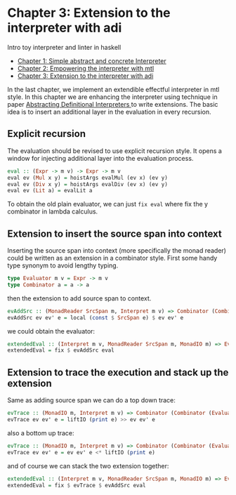 # Chapter 3: Extension to the interpreter with adi

Intro toy interpreter and linter in haskell

* [Chapter 1: Simple abstract and concrete Interpreter](https://github.com/soulomoon/arith/tree/master/arith1)
* [Chapter 2: Empowering the interpreter with mtl](https://github.com/soulomoon/arith/tree/master/arith2)
* [Chapter 3: Extension to the interpreter with adi](https://github.com/soulomoon/arith/tree/master/arith3)

In the last chapter, we implement an extendible effectful interpreter in mtl style.
In this chapter we are enhancing the interpreter using technique in paper [Abstracting Definitional Interpreters
](https://arxiv.org/abs/1707.04755) to write extensions. The basic idea is to insert an additional layer in the evaluation in every recursion.

## Explicit recursion

The evaluation should be revised to use explicit recursion style.
It opens a window for injecting additional layer into the evaluation process.

```haskell
eval :: (Expr -> m v) -> Expr -> m v
eval ev (Mul x y) = hoistArgs evalMul (ev x) (ev y)
eval ev (Div x y) = hoistArgs evalDiv (ev x) (ev y)
eval ev (Lit a) = evalLit a
```

To obtain the old plain evaluator, we can just `fix eval` where fix the y combinator in lambda calculus.

## Extension to insert the source span into context

Inserting the source span into context (more specifically the monad reader) could be written as an extension in a combinator style.
First some handy type synonym to avoid lengthy typing.

```haskell
type Evaluator m v = Expr -> m v
type Combinator a = a -> a
```

then the extension to add source span to context.

```haskell
evAddSrc :: (MonadReader SrcSpan m, Interpret m v) => Combinator (Combinator (Evaluator m v))
evAddSrc ev ev' e = local (const $ SrcSpan e) $ ev ev' e
```

we could obtain the evaluator:

```haskell
extendedEval :: (Interpret m v, MonadReader SrcSpan m, MonadIO m) => Evaluator m v
extendedEval = fix $ evAddSrc eval
```

## Extension to trace the execution and stack up the extension

Same as adding source span
we can do a top down trace:

```haskell
evTrace :: (MonadIO m, Interpret m v) => Combinator (Combinator (Evaluator m v))
evTrace ev ev' e = liftIO (print e) >> ev ev' e
```

also a bottom up trace:

```haskell
evTrace :: (MonadIO m, Interpret m v) => Combinator (Combinator (Evaluator m v))
evTrace ev ev' e = ev ev' e <* liftIO (print e)
```

and of course we can stack the two extension together:

```haskell
extendedEval :: (Interpret m v, MonadReader SrcSpan m, MonadIO m) => Evaluator m v
extendedEval = fix $ evTrace $ evAddSrc eval
```

